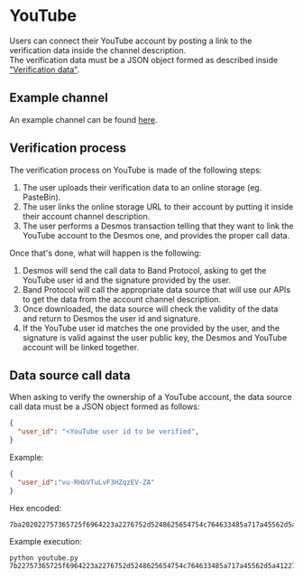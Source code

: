 # YouTube
Users can connect their YouTube account by posting a link to the verification data inside the channel description.  
The verification data must be a JSON object formed as described inside ["Verification data"](../verification-data.md).

## Example channel
An example channel can be found [here](https://www.youtube.com/channel/UCvu-RHbVTuLvF3HZqzEV-ZA/about). 

## Verification process
The verification process on YouTube is made of the following steps:

1. The user uploads their verification data to an online storage (eg. PasteBin). 
2. The user links the online storage URL to their account by putting it inside their account channel description.
3. The user performs a Desmos transaction telling that they want to link the YouTube account to the Desmos one, and provides the proper call data. 

Once that's done, what will happen is the following: 

1. Desmos will send the call data to Band Protocol, asking to get the YouTube user id and the signature provided by the user. 
2. Band Protocol will call the appropriate data source that will use our APIs to get the data from the account channel description. 
3. Once downloaded, the data source will check the validity of the data and return to Desmos the user id and signature. 
4. If the YouTube user id matches the one provided by the user, and the signature is valid against the user public key, the Desmos and YouTube account will be linked together.  

## Data source call data
When asking to verify the ownership of a YouTube account, the data source call data must be a JSON object formed as follows: 

```json
{
  "user_id": "<YouTube user id to be verified",
}
```

Example: 
```json
{
  "user_id":"vu-RHbVTuLvF3HZqzEV-ZA"
}
```

Hex encoded:
```
7ba202022757365725f6964223a2276752d5248625654754c764633485a717a45562d5a4122a7d
```

Example execution: 

```shell
python youtube.py 7b22757365725f6964223a2276752d5248625654754c764633485a717a45562d5a41227d
```
